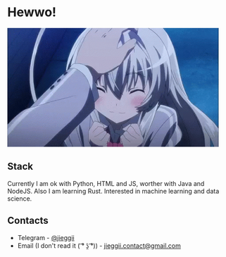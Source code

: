 # Hewwo!
![Cutie](https://github.com/jieggii/jieggii/blob/master/1.gif)

## Stack
Currently I am ok with Python, HTML and JS, worther with Java and NodeJS. Also I am learning Rust.
Interested in machine learning and data science.

## Contacts
* Telegram - [@jieggii](https://t.me/jieggii)
* Email (I don't read it ( ͡° ʖ̯ ͡°)) - [jieggii.contact@gmail.com](mailto:jieggii.contact@gmail.com)
